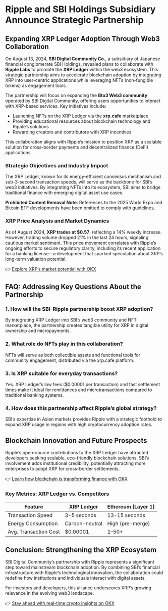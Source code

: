 # Ripple and SBI Holdings Subsidiary Announce Strategic Partnership  

## Expanding XRP Ledger Adoption Through Web3 Collaboration  

On August 13, 2024, **SBI Digital Community Co.**, a subsidiary of Japanese financial conglomerate SBI Holdings, revealed plans to collaborate with **Ripple Labs** to promote the **XRP Ledger** within the web3 ecosystem. This strategic partnership aims to accelerate blockchain adoption by integrating XRP into user-centric applications while leveraging NFTs (non-fungible tokens) as engagement tools.  

The partnership will focus on expanding the **Bto3 Web3 community** operated by SBI Digital Community, offering users opportunities to interact with XRP-based services. Key initiatives include:  

- Launching NFTs on the XRP Ledger via the **xrp.cafe** marketplace  
- Providing educational resources about blockchain technology and Ripple’s solutions  
- Rewarding creators and contributors with XRP incentives  

This collaboration aligns with Ripple’s mission to position XRP as a scalable solution for cross-border payments and decentralized finance (DeFi) applications.  

### Strategic Objectives and Industry Impact  

The XRP Ledger, known for its energy-efficient consensus mechanism and sub-3-second transaction speeds, will serve as the backbone for SBI’s web3 initiatives. By integrating NFTs into its ecosystem, SBI aims to bridge traditional finance with emerging digital asset use cases.  

**Prohibited Content Removal Note**: References to the 2025 World Expo and Bitcoin ETF developments have been omitted to comply with guidelines.  

### XRP Price Analysis and Market Dynamics  

As of August 2024, **XRP trades at $0.57**, reflecting a 14% weekly increase. However, trading volume dropped 21% in the last 24 hours, signaling cautious market sentiment. This price movement correlates with Ripple’s ongoing efforts to secure regulatory clarity, including its recent application for a banking license—a development that sparked speculation about XRP’s long-term valuation potential.  

👉 [Explore XRP’s market potential with OKX](https://bit.ly/okx-bonus)  

## FAQ: Addressing Key Questions About the Partnership  

### 1. **How will the SBI-Ripple partnership boost XRP adoption?**  
By integrating XRP Ledger into SBI’s web3 community and NFT marketplace, the partnership creates tangible utility for XRP in digital ownership and micropayments.  

### 2. **What role do NFTs play in this collaboration?**  
NFTs will serve as both collectible assets and functional tools for community engagement, distributed via the xrp.cafe platform.  

### 3. **Is XRP suitable for everyday transactions?**  
Yes. XRP Ledger’s low fees ($0.00001 per transaction) and fast settlement times make it ideal for remittances and microtransactions compared to traditional banking systems.  

### 4. **How does this partnership affect Ripple’s global strategy?**  
SBI’s expertise in Asian markets provides Ripple with a strategic foothold to expand XRP usage in regions with high cryptocurrency adoption rates.  

## Blockchain Innovation and Future Prospects  

Ripple’s open-source contributions to the XRP Ledger have attracted developers seeking scalable, eco-friendly blockchain solutions. SBI’s involvement adds institutional credibility, potentially attracting more enterprises to adopt XRP for cross-border settlements.  

👉 [Learn how blockchain is transforming finance with OKX](https://bit.ly/okx-bonus)  

### Key Metrics: XRP Ledger vs. Competitors  

| Feature               | XRP Ledger       | Ethereum (Layer 1) |  
|-----------------------|------------------|--------------------|  
| Transaction Speed     | 3-5 seconds      | 13-15 seconds      |  
| Energy Consumption    | Carbon-neutral   | High (pre-merge)   |  
| Avg. Transaction Cost | $0.00001         | $1–$50+            |  

## Conclusion: Strengthening the XRP Ecosystem  

SBI Digital Community’s partnership with Ripple represents a significant step toward mainstream blockchain adoption. By combining SBI’s financial infrastructure with Ripple’s technological innovation, the collaboration could redefine how institutions and individuals interact with digital assets.  

For investors and developers, this alliance underscores XRP’s growing relevance in the evolving web3 landscape.  

👉 [Stay ahead with real-time crypto insights on OKX](https://bit.ly/okx-bonus)